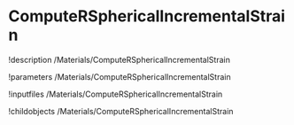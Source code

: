 <!-- MOOSE Documentation Stub: Remove this when content is added. -->

# ComputeRSphericalIncrementalStrain
!description /Materials/ComputeRSphericalIncrementalStrain

!parameters /Materials/ComputeRSphericalIncrementalStrain

!inputfiles /Materials/ComputeRSphericalIncrementalStrain

!childobjects /Materials/ComputeRSphericalIncrementalStrain
